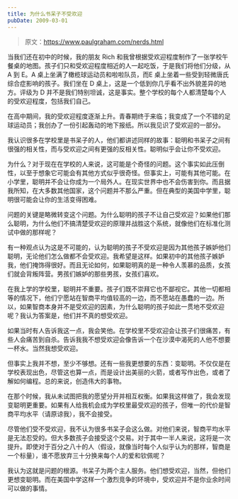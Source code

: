 ```yaml
---
title: 为什么书呆子不受欢迎
pubDate: 2009-03-01
---
```


> 原文：https://www.paulgraham.com/nerds.html 

            
当我们还在初中的时候，我的朋友 Rich 和我曾根据受欢迎程度制作了一张学校午餐桌的地图。孩子们只和受欢迎程度相近的人一起吃饭，于是我们将他们分级，从 A 到 E。A 桌上坐满了橄榄球运动员和啦啦队员，而E 桌上坐着一些受到轻微唐氏综合症影响的孩子。我们坐在 D 桌上，这是一个低到你几乎看不出外貌差异的地方。评级为 D 并不是我们特别坦诚，这是事实。整个学校的每个人都清楚每个人的受欢迎程度，包括我们自己。

在高中期间，我的受欢迎程度逐渐上升。青春期终于来临；我变成了一个不错的足球运动员；我创办了一份引起轰动的地下报纸。所以我见识了受欢迎的一部分。

我认识很多在学校里是书呆子的人，他们都讲述同样的故事：聪明和书呆子之间有很强的相关性，而与受欢迎之间有更强的反相关性。聪明似乎会让你不受欢迎。

为什么？对于现在在学校的人来说，这可能是个奇怪的问题。这个事实如此压倒性，以至于想象它可能会有其他方式似乎很奇怪。但事实上，可能有其他可能。在小学里，聪明并不会让你成为一个局外人。在现实世界中也不会伤害到你。而且据我所知，在大多数其他国家，这个问题并不那么严重。但在典型的美国中学里，聪明很可能会让你的生活变得困难。

问题的关键是略微转变这个问题。为什么聪明的孩子不让自己受欢迎？如果他们那么聪明，为什么他们不搞清楚受欢迎的原理并战胜这个系统，就像他们在标准化测试中做的那样呢？

有一种观点认为这是不可能的，认为聪明的孩子不受欢迎是因为其他孩子嫉妒他们聪明，无论他们怎么做都不会受欢迎。我希望是这样。如果初中的其他孩子嫉妒我，他们掩饰得很好。而且无论如何，如果聪明真的是一种令人羡慕的品质，女孩们就会背叛阵营。男孩们嫉妒的那些男孩，女孩们喜欢。

在我上学的学校里，聪明并不重要。孩子们既不崇拜它也不鄙视它。其他一切都相等的情况下，他们宁愿站在智商平均值较高的一边，而不愿站在愚蠢的一边。所以，如果智商本身并不是受欢迎的因素，为什么聪明的孩子如此一贯地不受欢迎呢？我认为答案是，他们并不真的想受欢迎。

如果当时有人告诉我这一点，我会笑他。在学校里不受欢迎会让孩子们很痛苦，有些人会痛苦到自杀。告诉我我不想受欢迎会像告诉一个在沙漠中渴死的人他不想要一杯水。当然我想受欢迎。

但事实上我并不想，至少不够想。还有一些我更想要的东西：变聪明。不仅仅是在学校表现出色，尽管这也算一点，而是设计出美丽的火箭，或者写作出色，或者了解如何编程。总的来说，创造伟大的事物。

在那个时候，我从未试图把我的愿望分开并相互权衡。如果我这样做了，我会发现变聪明更重要。如果有人给我机会成为学校里最受欢迎的孩子，但唯一的代价是智商平均水平（请原谅我），我不会接受。

尽管他们受不受欢迎，我不认为很多书呆子会这么做。对他们来说，智商平均水平是无法忍受的。但大多数孩子会接受这个交易。对于其中一半人来说，这将是一次提升。即使对于百分之八十的人（假设，就像当时每个人似乎认为的那样，智商是一个标量），谁不愿放弃三十分换来每个人的爱和钦佩呢？

我认为这就是问题的根源。书呆子为两个主人服务。他们想受欢迎，当然，但他们更想变聪明。而在美国中学这样一个激烈竞争的环境中，受欢迎并不是你业余时间可以做的事情。
